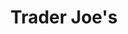---
title: "Trader Joe's"
url: /los-angeles/trader-joes-west-olympic-boulevard/
shop: supermarket
---